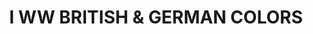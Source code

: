 ---
title: "I WW BRITISH & GERMAN COLORS"
price: "TBA"
desc: "Opis nije dostupan"
img_path: "/assets/img/A.MIG-7111.jpg"
brand: AMMO
available: true
cat: "acrylics"
subcat: "ACRYLIC PAINT SETS"
subsubcat: "SS"
---